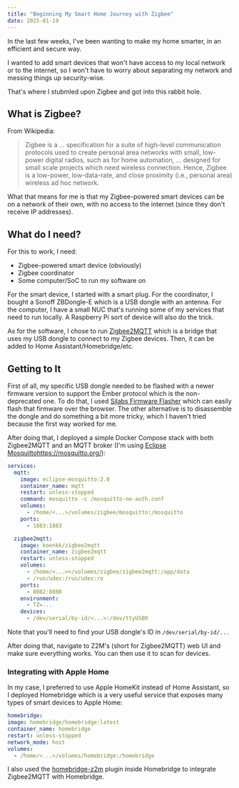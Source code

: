 ```yaml
---
title: "Beginning My Smart Home Journey with Zigbee"
date: 2025-01-19
---
```


In the last few weeks, I've been wanting to make my home smarter, in an efficient and secure way.

I wanted to add smart devices that won't have access to my local network or to the internet, so I won't have to worry about separating my network and messing things up security-wise.

That's where I stubmled upon Zigbee and got into this rabbit hole.

## What is Zigbee?

From Wikipedia:
> Zigbee is a ... specification for a suite of high-level communication protocols used to create personal area networks with small, low-power digital radios, such as for home automation, ... designed for small scale projects which need wireless connection. Hence, Zigbee is a low-power, low-data-rate, and close proximity (i.e., personal area) wireless ad hoc network.

What that means for me is that my Zigbee-powered smart devices can be on a network of their own, with no access to the internet (since they don't receive IP addresses).

## What do I need?

For this to work, I need:

- Zigbee-powered smart device (obviously)
- Zigbee coordinator
- Some computer/SoC to run my software on

For the smart device, I started with a smart plug. For the coordinator, I bought a Sonoff ZBDongle-E which is a USB dongle with an antenna. For the computer, I have a small NUC that's running some of my services that need to run locally. A Raspberry Pi sort of device will also do the trick.

As for the software, I chose to run [Zigbee2MQTT](https://www.zigbee2mqtt.io/) which is a bridge that uses my USB dongle to connect to my Zigbee devices. Then, it can be added to Home Assistant/Homebridge/etc.

## Getting to It

First of all, my specific USB dongle needed to be flashed with a newer firmware version to support the Ember protocol which is the non-deprecated one. To do that, I used [Silabs Firmware Flasher](https://darkxst.github.io/silabs-firmware-builder/) which can easily flash that firmware over the browser. The other alternative is to disassemble the dongle and do something a bit more tricky, which I haven't tried because the first way worked for me.

After doing that, I deployed a simple Docker Compose stack with both Zigbee2MQTT and an MQTT broker (I'm using [Eclipse Mosquitto]()https://mosquitto.org/):

```yaml
services:
  mqtt:
    image: eclipse-mosquitto:2.0
    container_name: mqtt
    restart: unless-stopped
    command: mosquitto -c /mosquitto-no-auth.conf
    volumes:
      - /home/<...>/volumes/zigbee/mosquitto:/mosquitto
    ports:
      - 1883:1883

  zigbee2mqtt:
    image: koenkk/zigbee2mqtt
    container_name: zigbee2mqtt
    restart: unless-stopped
    volumes:
      - /home/<...>>/volumes/zigbee/zigbee2mqtt:/app/data
      - /run/udev:/run/udev:ro
    ports:
      - 8082:8080
    environment:
      - TZ=...
    devices:
      - /dev/serial/by-id/<...>:/dev/ttyUSB0
```

Note that you'll need to find your USB dongle's ID in `/dev/serial/by-id/...`

After doing that, navigate to Z2M's (short for Zigbee2MQTT) web UI and make sure everything works. You can then use it to scan for devices.

### Integrating with Apple Home

In my case, I preferred to use Apple HomeKit instead of Home Assistant, so I deployed Homebridge which is a very useful service that exposes many types of smart devices to Apple Home:

```yaml
homebridge:
image: homebridge/homebridge:latest
container_name: homebridge
restart: unless-stopped
network_mode: host
volumes:
  - /home/<...>/volumes/homebridge:/homebridge
```

I also used the [homebridge-z2m](https://z2m.dev/) plugin inside Homebridge to integrate Zigbee2MQTT with Homebridge.
